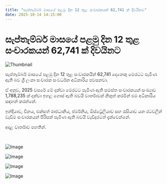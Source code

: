 ```yaml
---
title: "සැප්තැම්බර් මාසයේ පළමු දින 12 තුළ සංචාරකයන් 62,741 ක් දිවයිනට"
date: 2025-10-14 14:15:00
---
```


# සැප්තැම්බර් මාසයේ පළමු දින 12 තුළ සංචාරකයන් 62,741 ක් දිවයිනට

![Thumbnail](https://helakuru.sgp1.cdn.digitaloceanspaces.com/esana/images/lib/tourists-airport.jpg)

සැප්තැම්බර් මාසයේ පළමු දින 12 තුළ සංචාරකයින් 62,741 දෙනෙකු මෙරටට පැමිණ ඇති බව ශ්‍රී ලංකා සංචාරක සංවර්ධන අධිකාරිය පවසනවා.

ඒ අනුව, 2025 වසරේ මේ දක්වා මෙරටට පැමිණ ඇති සමස්ත සංචාරකයන් සංඛ්‍යාව 1,788,235 ක් දක්වා ඉහළ ගොස් ඇති බවයි වාර්තාවක් නිකුත් කරමින් එම අධිකාරිය සඳහන් කරන්නේ.

ඉන්දියාව, චීනය, එක්සත් රාජධානිය, ජර්මනිය, ඕස්ට්‍රේලියාව සහ රැසියාව යන රටවලින් වැඩිම සංචාරකයන් පිරිසක් පැමිණ ඇති බවයි වැඩිදුරටත් දැක්වෙන්නේ.

අදාළ වාර්තාව පහතින්.

 

![Image](https://helakuru.sgp1.cdn.digitaloceanspaces.com/esana/images/68edd54ab23edpdf_page_1.jpeg)

![Image](https://helakuru.sgp1.cdn.digitaloceanspaces.com/esana/images/68edd54ac0cd6pdf_page_2.jpeg)

![Image](https://helakuru.sgp1.cdn.digitaloceanspaces.com/esana/images/68edd54af08fapdf_page_5.jpeg)

![Image](https://helakuru.sgp1.cdn.digitaloceanspaces.com/esana/images/68edd54b07f44pdf_page_6.jpeg)

